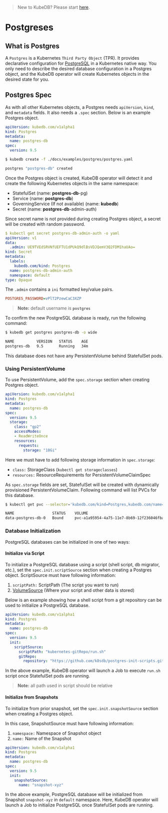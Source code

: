 > New to KubeDB? Please start [here](/docs/tutorial.md).

# Postgreses

## What is Postgres
A `Postgres` is a Kubernetes `Third Party Object` (TPR). It provides declarative configuration for [PostgreSQL](https://www.postgresql.org/) in a Kubernetes native way. You only need to describe the desired database configuration in a Postgres object, and the KubeDB operator will create Kubernetes objects in the desired state for you.

## Postgres Spec
As with all other Kubernetes objects, a Postgres needs `apiVersion`, `kind`, and `metadata` fields. It also needs a `.spec` section. Below is an example Postgres object.

```yaml
apiVersion: kubedb.com/v1alpha1
kind: Postgres
metadata:
  name: postgres-db
spec:
  version: 9.5
```

```sh
$ kubedb create -f ./docs/examples/postgres/postgres.yaml

postgres "postgres-db" created
```

Once the Postgres object is created, KubeDB operator will detect it and create the following Kubernetes objects in the same namespace:
* StatefulSet (name: **postgres-db**-pg)
* Service (name: **postgres-db**)
* GoverningService (If not available) (name: **kubedb**)
* Secret (name: **postgres-db**-admin-auth)

Since secret name is not provided during creating Postgres object, a secret will be created with random password.

```yaml
$ kubectl get secret postgres-db-admin-auth -o yaml
apiVersion: v1
data:
  .admin: UE9TVEdSRVNfUEFTU1dPUkQ9dlBsVDJQemV3Q2FDM1haUAo=
kind: Secret
metadata:
  labels:
    kubedb.com/kind: Postgres
  name: postgres-db-admin-auth
  namespace: default
type: Opaque
```

The `.admin` contains a `ini` formatted key/value pairs. 

```ini
POSTGRES_PASSWORD=vPlT2PzewCaC3XZP
```
> **Note:** default username is **`postgres`**

To confirm the new PostgreSQL database is ready, run the following command:

```sh
$ kubedb get postgres postgres-db -o wide

NAME          VERSION   STATUS    AGE
postgres-db   9.5       Running   34m
```

This database does not have any PersistentVolume behind StatefulSet pods.


### Using PersistentVolume
To use PersistentVolume, add the `spec.storage` section when creating Postgres object.

```yaml
apiVersion: kubedb.com/v1alpha1
kind: Postgres
metadata:
  name: postgres-db
spec:
  version: 9.5
  storage:
    class: "gp2"
    accessModes:
    - ReadWriteOnce
    resources:
      requests:
        storage: "10Gi"
```

Here we must have to add following storage information in `spec.storage`:

* `class:` StorageClass (`kubectl get storageclasses`)
* `resources:` ResourceRequirements for PersistentVolumeClaimSpec

As `spec.storage` fields are set, StatefulSet will be created with dynamically provisioned PersistentVolumeClaim. Following command will list PVCs for this database.

```sh
$ kubectl get pvc --selector='kubedb.com/kind=Postgres,kubedb.com/name=postgres-db'

NAME                 STATUS    VOLUME                                     CAPACITY   ACCESSMODES   AGE
data-postgres-db-0   Bound     pvc-a1a95954-4a75-11e7-8b69-12f236046fba   10Gi       RWO           2m
```


### Database Initialization
PostgreSQL databases can be initialized in one of two ways:

#### Initialize via Script
To initialize a PostgreSQL database using a script (shell script, db migrator, etc.), set the `spec.init.scriptSource` section when creating a Postgres object. ScriptSource must have following information:
1. `scriptPath:` ScriptPath (The script you want to run)
2. [VolumeSource](https://kubernetes.io/docs/concepts/storage/volumes/#types-of-volumes) (Where your script and other data is stored)

Below is an example showing how a shell script from a git repository can be used to initialize a PostgreSQL database.

```yaml
apiVersion: kubedb.com/v1alpha1
kind: Postgres
metadata:
  name: postgres-db
spec:
  version: 9.5
  init:
    scriptSource:
      scriptPath: "kubernetes-gitRepo/run.sh"
      gitRepo:
        repository: "https://github.com/k8sdb/postgres-init-scripts.git"
```

In the above example, KubeDB operator will launch a Job to execute `run.sh` script once StatefulSet pods are running.

> **Note:** all path used in script should be relative

#### Initialize from Snapshots
To initialize from prior snapshot, set the `spec.init.snapshotSource` section when creating a Postgres object.

In this case, SnapshotSource must have following information:
1. `namespace:` Namespace of Snapshot object
2. `name:` Name of the Snapshot

```yaml
apiVersion: kubedb.com/v1alpha1
kind: Postgres
metadata:
  name: postgres-db
spec:
  version: 9.5
  init:
    snapshotSource:
      name: "snapshot-xyz"
```

In the above example, PostgreSQL database will be initialized from Snapshot `snapshot-xyz` in `default` namespace. Here,  KubeDB operator will launch a Job to initialize PostgreSQL once StatefulSet pods are running.
